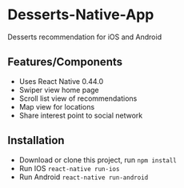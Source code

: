 # Desserts-Native-App
Desserts recommendation for iOS and Android

## Features/Components
*  Uses React Native 0.44.0
*  Swiper view home page
*  Scroll list view of recommendations
*  Map view for locations
*  Share interest point to social network

## Installation
* Download or clone this project, run `npm install`
* Run IOS `react-native run-ios`
* Run Android `react-native run-android`
